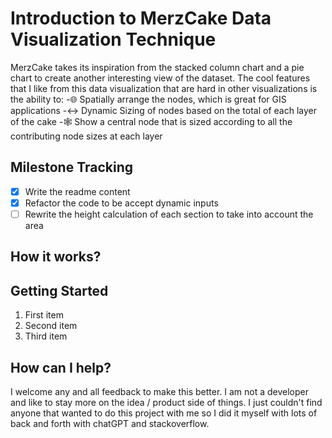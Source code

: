 # Introduction to MerzCake Data Visualization Technique
MerzCake takes its inspiration from the stacked column chart and a pie chart to create another interesting view of the dataset. The cool features that I like from this data visualization that are hard in other visualizations is the ability to:
-🌐 Spatially arrange the nodes, which is great for GIS applications
-↔️ Dynamic Sizing of nodes based on the total of each layer of the cake
-🕸️ Show a central node that is sized according to all the contributing node sizes at each layer 

## Milestone Tracking
- [x] Write the readme content
- [x] Refactor the code to be accept dynamic inputs
- [ ] Rewrite the height calculation of each section to take into account the area

## How it works?


## Getting Started
1. First item
2. Second item
3. Third item

## How can I help?
I welcome any and all feedback to make this better. I am not a developer and like to stay more on the idea / product side of things. I just couldn't find anyone that wanted to do this project with me so I did it myself with lots of back and forth with chatGPT and stackoverflow.
